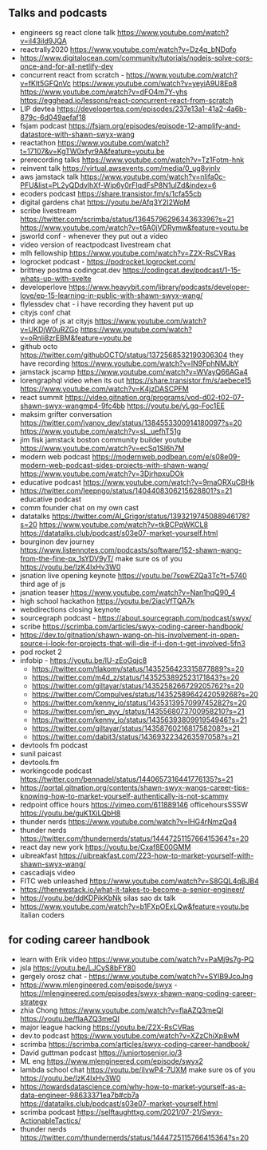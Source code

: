 ## Talks and podcasts

- engineers sg react clone talk https://www.youtube.com/watch?v=il43iId9JQA
- reactrally2020 https://www.youtube.com/watch?v=Dz4q_bNDqfo
- https://www.digitalocean.com/community/tutorials/nodejs-solve-cors-once-and-for-all-netlify-dev
- concurrent react from scratch - https://www.youtube.com/watch?v=fKlt5GFQnVc https://www.youtube.com/watch?v=yeyiA9U8Ep8 https://www.youtube.com/watch?v=dFO4m7Y-yhs https://egghead.io/lessons/react-concurrent-react-from-scratch
- LIP devtea https://developertea.com/episodes/237e13a1-41a2-4a6b-879c-6d049aefaf18 
- fsjam podcast https://fsjam.org/episodes/episode-12-amplify-and-datastore-with-shawn-swyx-wang 
- reactathon https://www.youtube.com/watch?t=17107&v=KgTW0xfyr9A&feature=youtu.be
- prerecording talks https://www.youtube.com/watch?v=Tz1Fotm-hnk
- reinvent talk https://virtual.awsevents.com/media/0_ug8vjnlv
- aws jamstack talk https://www.youtube.com/watch?v=nlifa0c-PFU&list=PL2yQDdvlhXf-Wip6y0rFIqdFsP8N1ulZd&index=6
- ecoders podcast https://share.transistor.fm/s/1cfa55cb 
- digital gardens chat https://youtu.be/Afq3Y2I2WqM
- scribe livestream https://twitter.com/scrimba/status/1364579629634363396?s=21 https://www.youtube.com/watch?v=t6A0jVDRymw&feature=youtu.be
- jsworld conf - whenever they put out a video
- video version of reactpodcast livestream chat
- mlh fellowship https://www.youtube.com/watch?v=Z2X-RsCVRas
- logrocket podcast - https://podrocket.logrocket.com/
- brittney postma codingcat.dev https://codingcat.dev/podcast/1-15-whats-up-with-svelte
- developerlove https://www.heavybit.com/library/podcasts/developer-love/ep-15-learning-in-public-with-shawn-swyx-wang/
- flylessdev chat - i have recording they havent put up
- cityjs conf chat 
- third age of js at cityjs https://www.youtube.com/watch?v=UKDjW0uRZGo https://www.youtube.com/watch?v=oRnli8zrEBM&feature=youtu.be
- github octo https://twitter.com/githubOCTO/status/1372568532190306304 they have recording https://www.youtube.com/watch?v=lN9FphNMJbY
- jamstack jscamp https://www.youtube.com/watch?v=WVayQ66AGa4
- lorengraphql video when its out https://share.transistor.fm/s/aebece15 https://www.youtube.com/watch?v=K4jzDASCPFM
- react summit https://video.gitnation.org/programs/vod-d02-t02-07-shawn-swyx-wangmp4-9fc4bb https://youtu.be/yLgq-Foc1EE 
- maksim grifter conversation https://twitter.com/ivanov_dev/status/1384553300914180097?s=20 https://www.youtube.com/watch?v=sL_uefhT51g
- jim fisk jamstack boston community builder youtube https://www.youtube.com/watch?v=ecSq1Sl6h7M
- modern web podcast https://modernweb.podbean.com/e/s08e09-modern-web-podcast-sides-projects-with-shawn-wang/ https://www.youtube.com/watch?v=3DjrhpxuDOk
- educative podcast https://www.youtube.com/watch?v=9maORXuCBHk
- https://twitter.com/leepngo/status/1404408306215628801?s=21 educative podcast
- comm founder chat on my own cast
- datatalks https://twitter.com/Al_Grigor/status/1393219745088946178?s=20 https://www.youtube.com/watch?v=tkBCPqWKCL8 https://datatalks.club/podcast/s03e07-market-yourself.html
- bourginon dev journey https://www.listennotes.com/podcasts/software/152-shawn-wang-from-the-fine-px_1sYDV9yT/
make sure os of you https://youtu.be/IzK4IxHv3W0
- jsnation live opening keynote https://youtu.be/7sowEZQa3Tc?t=5740 third age of js
- jsnation teaser https://www.youtube.com/watch?v=Nan1hqQ90_4
- high school hackathon https://youtu.be/2iacVfTQA7k
- webdirections closing keynote
- sourcegraph podcast - https://about.sourcegraph.com/podcast/swyx/
- scribe https://scrimba.com/articles/swyx-coding-career-handbook/
- https://dev.to/gitnation/shawn-wang-on-his-involvement-in-open-source-i-look-for-projects-that-will-die-if-i-don-t-get-involved-5fn3
- pod rocket 2
- infobip - https://youtu.be/lU-zEoGqjc8
	- https://twitter.com/tlakomy/status/1435256423315877889?s=20
	- https://twitter.com/m4d_z/status/1435253892523171843?s=20
	- https://twitter.com/giltayar/status/1435258266729205762?s=20
	- https://twitter.com/CompuIves/status/1435258964242059268?s=20
	- https://twitter.com/kenny_io/status/1435313957099745282?s=20
	- https://twitter.com/jen_ayy_/status/1435568073700958210?s=21
	- https://twitter.com/kenny_io/status/1435639380991954946?s=21
	- https://twitter.com/giltayar/status/1435876021681758208?s=21
	- https://twitter.com/dabit3/status/1436932234263597058?s=21
- devtools fm podcast
- sunil paicast
- devtools.fm
- workingcode podcast https://twitter.com/bennadel/status/1440657316441776135?s=21
- https://portal.gitnation.org/contents/shawn-swyx-wangs-career-tips-knowing-how-to-market-yourself-authentically-is-not-scammy
- redpoint office hours https://vimeo.com/611889146 officehoursSSSW https://youtu.be/guK1XiLQbH8
- thunder nerds https://www.youtube.com/watch?v=lHG4rNmzQq4 
- thunder nerds https://twitter.com/thundernerds/status/1444725115766415364?s=20
- react day new york https://youtu.be/Cxaf8E00GMM
- uibreakfast https://uibreakfast.com/223-how-to-market-yourself-with-shawn-swyx-wang/
- cascadiajs video
- FITC web unleashed https://www.youtube.com/watch?v=S8GQL4qBJB4
- https://thenewstack.io/what-it-takes-to-become-a-senior-engineer/
- https://youtu.be/ddKDPikKbNk silas sao dx talk
- https://www.youtube.com/watch?v=b1FXpOExLQw&feature=youtu.be italian coders

## for coding career handbook

- learn with Erik video https://www.youtube.com/watch?v=PaMj9s7g-PQ 
- jsla https://youtu.be/LJCyS8bFY80
- gergely orosz chat - https://www.youtube.com/watch?v=SYlB9JcoJng
- https://www.mlengineered.com/episode/swyx - https://mlengineered.com/episodes/swyx-shawn-wang-coding-career-strategy
-  zhia Chong https://www.youtube.com/watch?v=flaAZQ3meQI https://youtu.be/flaAZQ3meQI
- major league hacking https://youtu.be/Z2X-RsCVRas
- dev.to podcast https://www.youtube.com/watch?v=XZzChiXp8wM 
- scrimba https://scrimba.com/articles/swyx-coding-career-handbook/
- David guttman podcast https://juniortosenior.io/3 
- ML eng https://www.mlengineered.com/episode/swyx2 
- lambda school chat https://youtu.be/ilvwP4-7UXM 
make sure os of you https://youtu.be/IzK4IxHv3W0
- https://towardsdatascience.com/why-how-to-market-yourself-as-a-data-engineer-98633371ea7b#cb7a https://datatalks.club/podcast/s03e07-market-yourself.html
- scrimba podcast https://selftaughttxg.com/2021/07-21/Swyx-ActionableTactics/
- thunder nerds https://twitter.com/thundernerds/status/1444725115766415364?s=20

